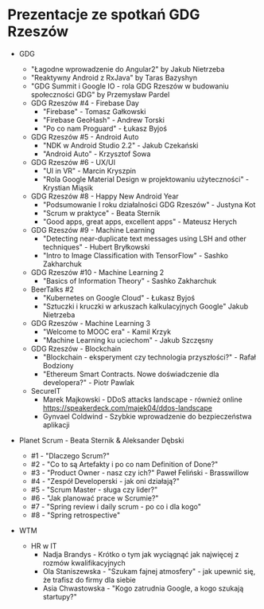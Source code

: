 # Prezentacje ze spotkań GDG Rzeszów

* GDG
	* "Łagodne wprowadzenie do Angular2" by Jakub Nietrzeba
	* "Reaktywny Android z RxJava" by Taras Bazyshyn
	* "GDG Summit i Google IO - rola GDG Rzeszów w budowaniu społeczności GDG" by Przemysław Pardel
	* GDG Rzeszów #4 - Firebase Day
		* "Firebase" - Tomasz Gałkowski
		* "Firebase GeoHash" - Andrew Torski
		* "Po co nam Proguard" - Łukasz Byjoś
	* GDG Rzeszów #5 - Android Auto
		* "NDK w Android Studio 2.2" - Jakub Czekański
		* "Android Auto" - Krzysztof Sowa
	* GDG Rzeszów #6 - UX/UI
		* "UI in VR" - Marcin Kryszpin
		* "Rola Google Material Design w projektowaniu użyteczności" - Krystian Miąsik
	* GDG Rzeszów #8 - Happy New Android Year
		* "Podsumowanie I roku działalności GDG Rzeszów" - Justyna Kot
		* "Scrum w praktyce" - Beata Sternik
		* "Good apps, great apps, excellent apps" - Mateusz Herych
	* GDG Rzeszów #9 - Machine Learning
		* "Detecting near-duplicate text messages using LSH and other techniques" - Hubert Bryłkowski
		* "Intro to Image Classification with TensorFlow" - Sashko Zakharchuk
	* GDG Rzeszów #10 - Machine Learning 2
		* "Basics of Information Theory" - Sashko Zakharchuk
	* BeerTalks #2 
		* "Kubernetes on Google Cloud" - Łukasz Byjoś
		* "Sztuczki i kruczki w arkuszach kalkulacyjnych Google" Jakub Nietrzeba
	* GDG Rzeszów - Machine Learning 3
		* "Welcome to MOOC era" - Kamil Krzyk
        * "Machine Learning ku uciechom" - Jakub Szczęsny
	* GDG Rzeszów - Blockchain
		* "Blockchain - eksperyment czy technologia przyszłości?" - Rafał Bodziony
        * "Ethereum Smart Contracts. Nowe doświadczenie dla developera?" - Piotr Pawlak
	* SecureIT
		* Marek Majkowski - DDoS attacks landscape - również online https://speakerdeck.com/majek04/ddos-landscape
		* Gynvael Coldwind - Szybkie wprowadzenie do bezpieczeństwa aplikacji
* Planet Scrum - Beata Sternik & Aleksander Dębski 
  * #1 - "Dlaczego Scrum?" 
  * #2 - "Co to są Artefakty i po co nam Definition of Done?" 
  * #3 - "Product Owner - nasz czy ich?" Paweł Feliński - Brasswillow 
  * #4 - "Zespół Developerski - jak oni działają?" 
  * #5 - "Scrum Master - sługa czy lider?" 
  * #6 - "Jak planować prace w Scrumie?"
  * #7 - "Spring review i daily scrum - po co i dla kogo"
  * #8 - "Spring retrospective"

  
* WTM
	* HR w IT
		* Nadja Brandys - Krótko o tym jak wyciągnąć jak najwięcej z rozmów kwalifikacyjnych
		* Ola Staniszewska - "Szukam fajnej atmosfery" - jak upewnić się, że trafisz do firmy dla siebie
		* Asia Chwastowska -  "Kogo zatrudnia Google, a kogo szukają startupy?"
